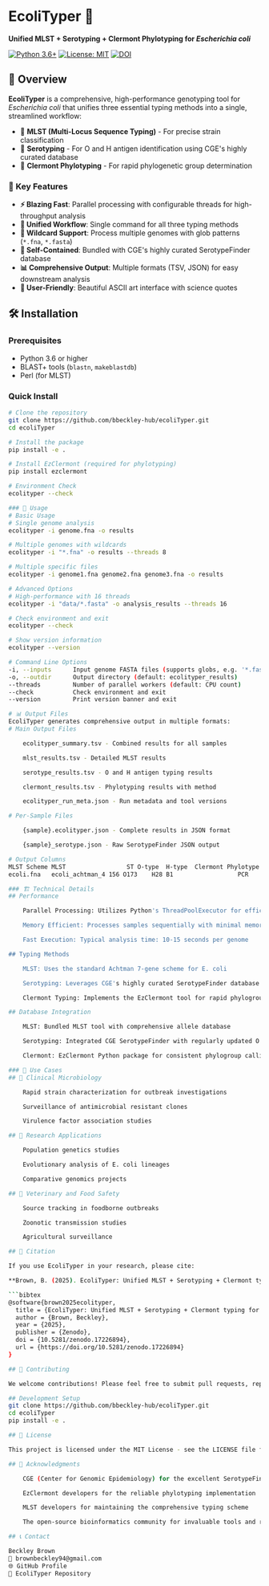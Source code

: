 # EcoliTyper 🧬

**Unified MLST + Serotyping + Clermont Phylotyping for *Escherichia coli***

[![Python 3.6+](https://img.shields.io/badge/python-3.6+-blue.svg)](https://www.python.org/downloads/)
[![License: MIT](https://img.shields.io/badge/License-MIT-yellow.svg)](https://opensource.org/licenses/MIT)
[![DOI](https://zenodo.org/badge/DOI/10.5281/zenodo.17226894.svg)](https://doi.org/10.5281/zenodo.17226894)

## 📖 Overview

**EcoliTyper** is a comprehensive, high-performance genotyping tool for *Escherichia coli* that unifies three essential typing methods into a single, streamlined workflow:

- 🔬 **MLST (Multi-Locus Sequence Typing)** - For precise strain classification
- 🦠 **Serotyping** - For O and H antigen identification using CGE's highly curated database
- 🧬 **Clermont Phylotyping** - For rapid phylogenetic group determination

### 🚀 Key Features

- **⚡ Blazing Fast**: Parallel processing with configurable threads for high-throughput analysis
- **🎯 Unified Workflow**: Single command for all three typing methods
- **📁 Wildcard Support**: Process multiple genomes with glob patterns (`*.fna`, `*.fasta`)
- **🔧 Self-Contained**: Bundled with CGE's highly curated SerotypeFinder database
- **📊 Comprehensive Output**: Multiple formats (TSV, JSON) for easy downstream analysis
- **🎨 User-Friendly**: Beautiful ASCII art interface with science quotes

## 🛠️ Installation

### Prerequisites
- Python 3.6 or higher
- BLAST+ tools (`blastn`, `makeblastdb`)
- Perl (for MLST)

### Quick Install
```bash
# Clone the repository
git clone https://github.com/bbeckley-hub/ecoliTyper.git
cd ecoliTyper

# Install the package
pip install -e .

# Install EzClermont (required for phylotyping)
pip install ezclermont

# Environment Check
ecolityper --check

### 🚀 Usage
# Basic Usage
# Single genome analysis
ecolityper -i genome.fna -o results

# Multiple genomes with wildcards
ecolityper -i "*.fna" -o results --threads 8

# Multiple specific files
ecolityper -i genome1.fna genome2.fna genome3.fna -o results

# Advanced Options
# High-performance with 16 threads
ecolityper -i "data/*.fasta" -o analysis_results --threads 16

# Check environment and exit
ecolityper --check

# Show version information
ecolityper --version

# Command Line Options
-i, --inputs      Input genome FASTA files (supports globs, e.g. '*.fasta')
-o, --outdir      Output directory (default: ecolityper_results)
--threads         Number of parallel workers (default: CPU count)
--check           Check environment and exit
--version         Print version banner and exit

# 📊 Output Files
EcoliTyper generates comprehensive output in multiple formats:
# Main Output Files

    ecolityper_summary.tsv - Combined results for all samples

    mlst_results.tsv - Detailed MLST results

    serotype_results.tsv - O and H antigen typing results

    clermont_results.tsv - Phylotyping results with method

    ecolityper_run_meta.json - Run metadata and tool versions

# Per-Sample Files

    {sample}.ecolityper.json - Complete results in JSON format

    {sample}_serotype.json - Raw SerotypeFinder JSON output

# Output Columns
MLST Scheme MLST                 ST	O-type	H-type	Clermont Phylotype	Method
ecoli.fna   ecoli_achtman_4	156	O173	H28	B1	                PCR

### 🏗️ Technical Details
## Performance

    Parallel Processing: Utilizes Python's ThreadPoolExecutor for efficient multi-core usage

    Memory Efficient: Processes samples sequentially with minimal memory footprint

    Fast Execution: Typical analysis time: 10-15 seconds per genome

## Typing Methods

    MLST: Uses the standard Achtman 7-gene scheme for E. coli

    Serotyping: Leverages CGE's highly curated SerotypeFinder database with BLAST-based identification

    Clermont Typing: Implements the EzClermont tool for rapid phylogroup determination

## Database Integration

    MLST: Bundled MLST tool with comprehensive allele database

    Serotyping: Integrated CGE SerotypeFinder with regularly updated O and H antigen databases

    Clermont: EzClermont Python package for consistent phylogroup calling

### 🎯 Use Cases
## 🏥 Clinical Microbiology

    Rapid strain characterization for outbreak investigations

    Surveillance of antimicrobial resistant clones

    Virulence factor association studies

## 🔬 Research Applications

    Population genetics studies

    Evolutionary analysis of E. coli lineages

    Comparative genomics projects

## 🐄 Veterinary and Food Safety

    Source tracking in foodborne outbreaks

    Zoonotic transmission studies

    Agricultural surveillance

## 📝 Citation

If you use EcoliTyper in your research, please cite:

**Brown, B. (2025). EcoliTyper: Unified MLST + Serotyping + Clermont typing for Escherichia coli. Zenodo. https://doi.org/10.5281/zenodo.17226894**

```bibtex
@software{brown2025ecolityper,
  title = {EcoliTyper: Unified MLST + Serotyping + Clermont typing for Escherichia coli},
  author = {Brown, Beckley},
  year = {2025},
  publisher = {Zenodo},
  doi = {10.5281/zenodo.17226894},
  url = {https://doi.org/10.5281/zenodo.17226894}
}

## 🤝 Contributing

We welcome contributions! Please feel free to submit pull requests, report bugs, or suggest new features.

## Development Setup
git clone https://github.com/bbeckley-hub/ecoliTyper.git
cd ecoliTyper
pip install -e .

## 📄 License

This project is licensed under the MIT License - see the LICENSE file for details.

## 🙏 Acknowledgments

    CGE (Center for Genomic Epidemiology) for the excellent SerotypeFinder tool and database

    EzClermont developers for the reliable phylotyping implementation

    MLST developers for maintaining the comprehensive typing scheme

    The open-source bioinformatics community for invaluable tools and resources

## 📞 Contact

Beckley Brown
📧 brownbeckley94@gmail.com
🌐 GitHub Profile
🔗 EcoliTyper Repository

